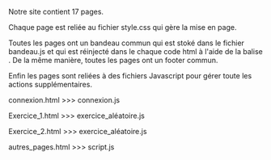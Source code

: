 Notre site contient 17 pages.

Chaque page est reliée au fichier style.css qui gère la mise en page.

Toutes les pages ont un bandeau commun qui est stoké dans le fichier bandeau.js et qui est réinjecté dans le chaque code html à l'aide de la balise <script></script>. De la même manière, toutes les pages ont un footer commun.

Enfin les pages sont reliées à des fichiers Javascript pour gérer toute les actions supplémentaires.

connexion.html >>> connexion.js

Exercice_1.html >>> exercice_aléatoire.js

Exercice_2.html >>> exercice_aléatoire.js

autres_pages.html >>> script.js

